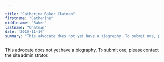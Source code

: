 ```yaml
---

title: "Catherine Baker Chatman"
firstname: "Catherine"
middlename: "Baker"
lastname: "Chatman"
date: "2020-12-14"
summary: "This advocate does not yet have a biography. To submit one, please contact the site administrator."
---
```

This advocate does not yet have a biography. To submit one, please contact the site administrator.

